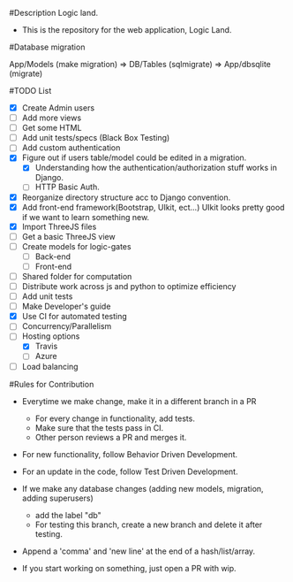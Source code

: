#Description
Logic land.
- This is the repository for the web application, Logic Land.

#Database migration

App/Models (make migration) => DB/Tables (sqlmigrate) => App/dbsqlite (migrate)

#TODO List

- [X] Create Admin users
- [ ] Add more views
- [ ] Get some HTML
- [ ] Add unit tests/specs (Black Box Testing)
- [ ] Add custom authentication
- [X] Figure out if users table/model could be edited in a migration.
  - [X] Understanding how the authentication/authorization stuff works in Django.
  - [ ] HTTP Basic Auth.
- [X] Reorganize directory structure acc to Django convention.
- [X] Add front-end framework(Bootstrap, UIkit, ect...) UIkit looks pretty good if we want to learn something new.
- [X] Import ThreeJS files
- [ ] Get a basic ThreeJS view
- [ ] Create models for logic-gates
  - [ ] Back-end
  - [ ] Front-end
- [ ] Shared folder for computation
- [ ] Distribute work across js and python to optimize efficiency
- [ ] Add unit tests
- [ ] Make Developer's guide
- [X] Use CI for automated testing
- [ ] Concurrency/Parallelism
- [ ] Hosting options
  - [X] Travis
  - [ ] Azure
- [ ] Load balancing

#Rules for Contribution

- Everytime we make change, make it in a different branch in a PR
  - For every change in functionality, add tests.
  - Make sure that the tests pass in CI.
  - Other person reviews a PR and merges it.

- For new functionality, follow Behavior Driven Development.

- For an update in the code, follow Test Driven Development.

- If we make any database changes (adding new models, migration, adding superusers)
  - add the label "db"
  - For testing this branch, create a new branch and delete it after testing.

- Append a 'comma' and 'new line' at the end of a hash/list/array.

- If you start working on something, just open a PR with wip.

